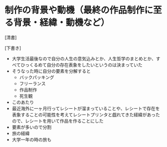 # 制作の背景や動機（最終の作品制作に至る背景・経緯・動機など）

[清書]

[下書き]
- 大学生活最後なので自分の人生の意気込みとか、人生哲学のまとめとか、すべてひっくるめて自分の存在表象をしたいというのは決まっていた
- そうなった時に自分の要素を分解すると
  - バックパッキング
  - フリーランス
  - 作品制作
  - 死生観
- このあたり
- 最近海外に一ヶ月行ってレシートが溜まっていることや、レシートで存在を表象することの可能性を考えてレシートプリンタと戯れてきた経緯があったので、レシートを用いて作品を作ることにした
- 要素が多いので分割
- 旅の経緯
- 大学一年の時の旅も

